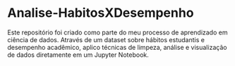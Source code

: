 # Analise-HabitosXDesempenho
Este repositório foi criado como parte do meu processo de aprendizado em ciência de dados. Através de um dataset sobre hábitos estudantis e desempenho acadêmico, aplico técnicas de limpeza, análise e visualização de dados diretamente em um Jupyter Notebook.
